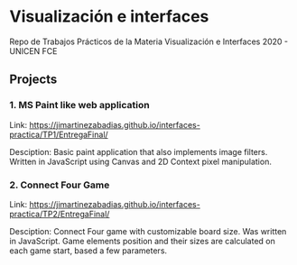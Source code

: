 # Visualización e interfaces
Repo de Trabajos Prácticos de la Materia Visualización e Interfaces 2020 - UNICEN FCE


## Projects

### 1. MS Paint like web application

Link: https://jimartinezabadias.github.io/interfaces-practica/TP1/EntregaFinal/

Desciption: Basic paint application that also implements image filters. Written in JavaScript using Canvas and 2D Context pixel manipulation.


### 2. Connect Four Game

Link: https://jimartinezabadias.github.io/interfaces-practica/TP2/EntregaFinal/

Desciption: Connect Four game with customizable board size. Was written in JavaScript. Game elements position and their sizes are calculated on each game start, based a few parameters.

